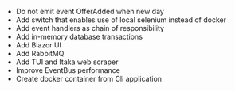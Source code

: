  - Do not emit event OfferAdded when new day
 - Add switch that enables use of local selenium instead of docker
 - Add event handlers as chain of responsibility
 - Add in-memory database transactions
 - Add Blazor UI
 - Add RabbitMQ
 - Add TUI and Itaka web scraper
 - Improve EventBus performance
 - Create docker container from Cli application
